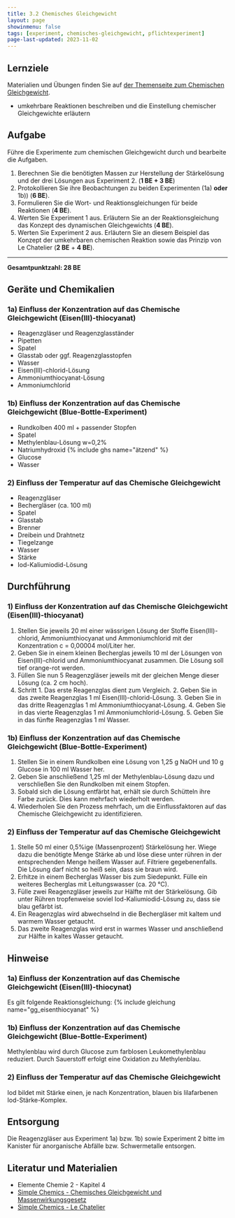 ```yaml
---
title: 3.2 Chemisches Gleichgewicht
layout: page
showinmenu: false
tags: [experiment, chemisches-gleichgewicht, pflichtexperiment]
page-last-updated: 2023-11-02
---
```


## Lernziele

Materialien und Übungen finden Sie auf [der Themenseite zum Chemischen Gleichgewicht](/themen/chemisches-gleichgewicht).

- umkehrbare Reaktionen beschreiben und die Einstellung chemischer Gleichgewichte erläutern

## Aufgabe

Führe die Experimente zum chemischen Gleichgewicht durch und bearbeite die Aufgaben.

1. Berechnen Sie die benötigten Massen zur Herstellung der Stärkelösung und der drei Lösungen aus Experiment 2. (**1 BE + 3 BE**)
2. Protokollieren Sie ihre Beobachtungen zu beiden Experimenten (1a) **oder** 1b)) (**6 BE**).
3. Formulieren Sie die Wort- und Reaktionsgleichungen für beide Reaktionen (**4 BE**).
4. Werten Sie Experiment 1 aus.  Erläutern Sie an der Reaktionsgleichung das Konzept des dynamischen Gleichgewichts (**4 BE**).
5. Werten Sie Experiment 2 aus. Erläutern Sie an diesem Beispiel das Konzept der umkehrbaren chemischen Reaktion sowie das Prinzip von Le Chatelier (**2 BE** + **4 BE**).

---

**Gesamtpunktzahl: 28 BE**

## Geräte und Chemikalien

### 1a) Einfluss der Konzentration auf das Chemische Gleichgewicht (Eisen(III)-thiocyanat)

- Reagenzgläser und Reagenzglasständer
- Pipetten
- Spatel
- Glasstab oder ggf. Reagenzglasstopfen
- Wasser
- Eisen(III)-chlorid-Lösung
- Ammoniumthiocyanat-Lösung
- Ammoniumchlorid

### 1b) Einfluss der Konzentration auf das Chemische Gleichgewicht (Blue-Bottle-Experiment)

- Rundkolben 400 ml + passender Stopfen
- Spatel
- Methylenblau-Lösung w=0,2%
- Natriumhydroxid {% include ghs name="ätzend" %}
- Glucose
- Wasser

### 2) Einfluss der Temperatur auf das Chemische Gleichgewicht

- Reagenzgläser
- Bechergläser (ca. 100 ml)
- Spatel
- Glasstab
- Brenner
- Dreibein und Drahtnetz
- Tiegelzange
- Wasser
- Stärke
- Iod-Kaliumiodid-Lösung

## Durchführung

### 1) Einfluss der Konzentration auf das Chemische Gleichgewicht (Eisen(III)-thiocyanat)

1. Stellen Sie jeweils 20 ml einer wässrigen Lösung der Stoffe Eisen(III)-chlorid, Ammoniumthiocyanat und Ammoniumchlorid mit der Konzentration c = 0,00004 mol/Liter her.
2. Geben Sie in einem kleinen Becherglas jeweils 10 ml der Lösungen von Eisen(III)-chlorid und Ammoniumthiocyanat zusammen. Die Lösung soll tief orange-rot werden.
3. Füllen Sie nun 5 Reagenzgläser jeweils mit der gleichen Menge dieser Lösung (ca. 2 cm hoch).
4. Schritt
        1. Das erste Reagenzglas dient zum Vergleich.
        2. Geben Sie in das zweite Reagenzglas 1 ml Eisen(III)-chlorid-Lösung.
        3. Geben Sie in das dritte Reagenzglas 1 ml Ammoniumthiocyanat-Lösung.
        4. Geben Sie in das vierte Reagenzglas 1 ml Ammoniumchlorid-Lösung.
        5. Geben Sie in das fünfte Reagenzglas 1 ml Wasser.

### 1b) Einfluss der Konzentration auf das Chemische Gleichgewicht (Blue-Bottle-Experiment)

1. Stellen Sie in einem Rundkolben eine Lösung von 1,25 g NaOH und 10 g Glucose in 100 ml Wasser her.
2. Geben Sie anschließend 1,25 ml der Methylenblau-Lösung dazu und verschließen Sie den Rundkolben mit einem Stopfen.
3. Sobald sich die Lösung entfärbt hat, erhält sie durch Schütteln ihre Farbe zurück. Dies kann mehrfach wiederholt werden.
4. Wiederholen Sie den Prozess mehrfach, um die Einflussfaktoren auf das Chemische Gleichgewicht zu identifizieren.

### 2) Einfluss der Temperatur auf das Chemische Gleichgewicht

1. Stelle 50 ml einer 0,5%ige (Massenprozent) Stärkelösung her. Wiege dazu die benötigte Menge Stärke ab und löse diese unter rühren in der entsprechenden Menge heißem Wasser auf. Filtriere gegebenenfalls. Die Lösung darf nicht so heiß sein, dass sie braun wird.
2. Erhitze in einem Becherglas Wasser bis zum Siedepunkt. Fülle ein weiteres Becherglas mit Leitungswasser (ca. 20 °C).
3. Fülle zwei Reagenzgläser jeweils zur Hälfte mit der Stärkelösung. Gib unter Rühren tropfenweise soviel Iod-Kaliumiodid-Lösung zu, dass sie blau gefärbt ist.
4. Ein Reagenzglas wird abwechselnd in die Bechergläser mit kaltem und warmem Wasser getaucht.
5. Das zweite Reagenzglas wird erst in warmes Wasser und anschließend zur Hälfte in kaltes Wasser getaucht.

## Hinweise

### 1a) Einfluss der Konzentration auf das Chemische Gleichgewicht (Eisen(III)-thiocynat)

Es gilt folgende Reaktionsgleichung: {% include gleichung name="gg_eisenthiocyanat" %}

### 1b) Einfluss der Konzentration auf das Chemische Gleichgewicht (Blue-Bottle-Experiment)

Methylenblau wird durch Glucose zum farblosen Leukomethylenblau reduziert. Durch Sauerstoff erfolgt eine Oxidation zu Methylenblau.

### 2) Einfluss der Temperatur auf das Chemische Gleichgewicht

Iod bildet mit Stärke einen, je nach Konzentration, blauen bis lilafarbenen Iod-Stärke-Komplex.

## Entsorgung

Die Reagenzgläser aus Experiment 1a) bzw. 1b) sowie Experiment 2 bitte im Kanister für anorganische Abfälle bzw. Schwermetalle entsorgen.

## Literatur und Materialien

- Elemente Chemie 2 - Kapitel 4
- [Simple Chemics - Chemisches Gleichgewicht und Massenwirkungsgesetz](https://www.youtube.com/watch?v=v_KFPhoXsc4)
- [Simple Chemics - Le Chatelier](https://www.youtube.com/watch?v=Xdwtuh3HeQE)
